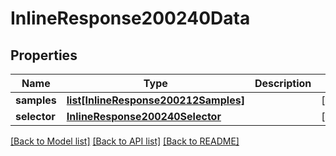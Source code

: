 # InlineResponse200240Data

## Properties
Name | Type | Description | Notes
------------ | ------------- | ------------- | -------------
**samples** | [**list[InlineResponse200212Samples]**](InlineResponse200212Samples.md) |  | [optional] 
**selector** | [**InlineResponse200240Selector**](InlineResponse200240Selector.md) |  | [optional] 

[[Back to Model list]](../README.md#documentation-for-models) [[Back to API list]](../README.md#documentation-for-api-endpoints) [[Back to README]](../README.md)

